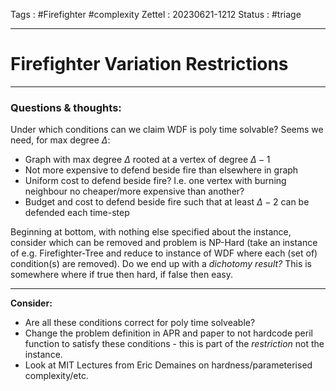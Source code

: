 Tags : #Firefighter #complexity
Zettel :  20230621-1212
Status : #triage 

-----

# Firefighter Variation Restrictions

-----

### Questions & thoughts:

Under which conditions can we claim WDF is poly time solvable? Seems we need, for max degree $\Delta$:
 - Graph with max degree $\Delta$ rooted at a vertex of degree $\Delta-1$
 - Not more expensive to defend beside fire than elsewhere in graph
 - Uniform cost to defend beside fire? I.e. one vertex with burning neighbour no cheaper/more expensive than another?
 - Budget and cost to defend beside fire such that at least $\Delta-2$ can be defended each time-step

Beginning at bottom, with nothing else specified about the instance, consider which can be removed and problem is NP-Hard (take an instance of e.g. Firefighter-Tree and reduce to instance of WDF where each (set of) condition(s) are removed). Do we end up with a _dichotomy result?_ This is somewhere where if true then hard, if false then easy.


-----
 
**Consider:**
 - Are all these conditions correct for poly time solveable?
 - Change the problem definition in APR and paper to not hardcode peril function to satisfy these conditions - this is part of the _restriction_ not the instance.
 - Look at MIT Lectures from Eric Demaines on hardness/parameterised complexity/etc.